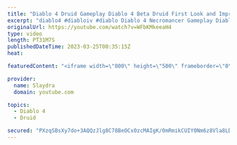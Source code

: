 ```yaml
---
title: "Diablo 4 Druid Gameplay Diablo 4 Beta Druid First Look and Impressions"
excerpt: "diablo4 #diabloiv #diablo Diablo 4 Necromancer Gameplay Diablo 4 Beta Necro First Look and Impressions More Diablo 4 ..."
originalUrl: https://youtube.com/watch?v=WFbKMkeeaH4
type: video
length: PT31M7S
publishedDateTime: 2023-03-25T00:35:15Z
heat: 

featuredContent: "<iframe width=\"800\" height=\"500\" frameborder=\"0\" src=\"https://www.youtube.com/embed/WFbKMkeeaH4\" allow=\"accelerometer; autoplay; encrypted-media; gyroscope; picture-in-picture\" allowfullscreen></iframe>"

provider:
  name: Slaydra
  domain: youtube.com

topics:
  - Diablo 4
  - Druid

secured: "PXzqSBsXy7do+3AQQzJlg8C78BeOCx0zcMAIgK/0mRmikCUIY0Nm6z8Vla8LDQYzVQpyiQKVPaakRB/AuF8tg2uS9W9KGua3XG8faq8VS512XQwDai+CGpOWrcnKzI6SL+tx4bR/Ib+YOdE7nKwTF22Ohj8s8uiVP4jwKW5jp0hc+EOwfjNrd8mxpdeyEAPzrE7XHRITk8GXtPNsv42nB09iMO+A7/6v/xcosL/Rg9mQf6JpCP3zxWu42mWK7JChgOl+AdGo8ccIBXN9iNZHEqZ7JyDWb5vTU56hQ9GhyBbwE+jK7GEl/iLVlP6aHEqU7XhUXptT4+rVBJ+h2qpWUHvMWCwLO1Hj3eOY3bOqmcU9I+PjIxGaL2yiYOavU1EjmmyqRE54WwdBsQuyfDuo2pvkh9Q0BCzksdrVeGq7XzE=;U0nIaCTdd5H7/3Fn+1B2ZQ=="
---
```


